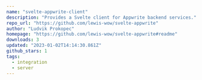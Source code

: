 ```yaml
---
name: "svelte-appwrite-client"
description: "Provides a Svelte client for Appwrite backend services."
repo_url: "https://github.com/lewis-wow/svelte-appwrite"
author: "Ludvik Prokopec"
homepage: "https://github.com/lewis-wow/svelte-appwrite#readme"
downloads: 3
updated: "2023-01-02T14:14:30.861Z"
github_stars: 1
tags: 
  - integration
  - server
---
```

